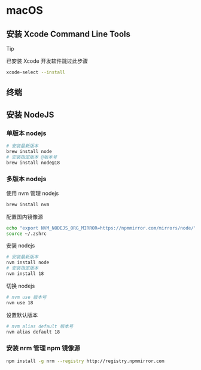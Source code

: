 # macOS

## 安装 Xcode Command Line Tools

> [!TIP]
>
> 已安装 Xcode 开发软件跳过此步骤



```bash
xcode-select --install
```





## 终端



## 安装 NodeJS

### 单版本 nodejs 

```bash
# 安装最新版本
brew install node
# 安装指定版本 @版本号
brew install node@18
```

### 多版本 nodejs

使用 nvm 管理 nodejs

```bash
brew install nvm
```

配置国内镜像源

```bash
echo "export NVM_NODEJS_ORG_MIRROR=https://npmmirror.com/mirrors/node/" >>~/.zshrc
source ~/.zshrc
```

安装 nodejs

```bash
# 安装最新版本
nvm install node
# 安装指定版本
nvm install 18
```

切换 nodejs

```bash
# nvm use 版本号
nvm use 18
```

设置默认版本

```bash
# nvm alias default 版本号
nvm alias default 18
```

### 安装 nrm 管理 npm 镜像源

```bash
npm install -g nrm --registry http://registry.npmmirror.com
```





